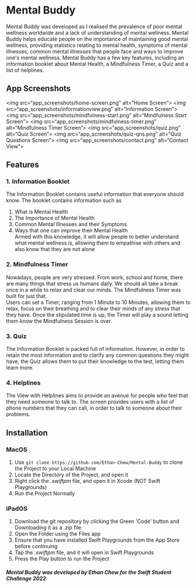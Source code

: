 # Mental Buddy
Mental Buddy was developed as I realised the prevalence of poor mental wellness worldwide and a lack of understanding of mental wellness. Mental Buddy helps educate people on the importance of maintaining good mental wellness, providing statistics relating to mental health, symptoms of mental illnesses, common mental illnesses that people face and ways to improve one's mental wellness.
Mental Buddy has a few key features, including an information booklet about Mental Health, a Mindfulness Timer, a Quiz and a list of helplines.

## App Screenshots
<img src=“app_screenshots/home-screen.png” alt=“Home Screen”>
<img src=“app_screenshots/informationview.png” alt=“Information Screen”>
<img src=“app_screenshots/mindfulness-start.png” alt=“Mindfulness Start Screen”>
<img src=“app_screenshots/mindfulness-timer.png” alt=“Mindfulness Timer Screen”>
<img src=“app_screenshots/quiz.png” alt=“Quiz Screen”>
<img src=“app_screenshots/quiz-qns.png” alt=“Quiz Questions Screen”>
<img src=“app_screenshots/contact.png” alt=“Contact View”>

## Features
### 1. Information Booklet
The Information Booklet contains useful information that everyone should know. The booklet contains information such as  
1. What is Mental Health  
2. The Importance of Mental Health  
3. Common Mental Illnesses and their Symptoms  
4. Ways that one can improve their Mental Health  
Armed with this knowledge, it will allow people to better understand what mental wellness is, allowing them to empathise with others and also know that they are not alone
### 2. Mindfulness Timer
Nowadays, people are very stressed. From work, school and home, there are many things that stress us humans daily. We should all take a break once in a while to relax and clear our minds. The Mindfulness Timer was built for just that.  
Users can set a Timer, ranging from 1 Minute to 10 Minutes, allowing them to relax, focus on their breathing and to clear their minds of any stress that they have. Once the stipulated time is up, the Timer will play a sound letting them know the Mindfulness Session is over.
### 3. Quiz
The Information Booklet is packed full of information. However, in order to retain the most information and to clarify any common questions they might have, the Quiz allows them to put their knowledge to the test, letting them learn more.
### 4. Helplines
The View with Helplines aims to provide an avenue for people who feel that they need someone to talk to. The screen provides users with a list of phone numbers that they can call, in order to talk to someone about their problems.  
## Installation
### MacOS
1. Use `git clone https://github.com/Ethan-Chew/Mental-Buddy` to clone the Project to your Local Machine
2. Locate the Directory of the Project, and open it
3. Right click the _.swiftpm_ file, and open it in Xcode (NOT Swift Playgrounds)
4. Run the Project Normally
### iPadOS
1. Download the git repository by clicking the Green 'Code' button and Downloading it as a _.zip_ file
2. Open the Folder using the Files app
3. Ensure that you have installed Swift Playgrounds from the App Store before continuing
4. Tap the _.swiftpm_ file, and it will open in Swift Playgrounds
5. Press the Play button to run the Project

##### Mental Buddy was developed by Ethan Chew for the Swift Student Challenge 2022
